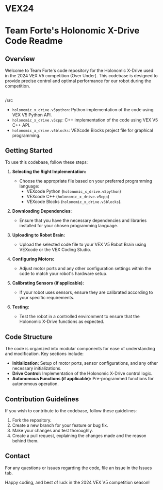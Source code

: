 # VEX24
# Team Forte's Holonomic X-Drive Code Readme

## Overview
Welcome to Team Forte's code repository for the Holonomic X-Drive used in the 2024 VEX V5 competition (Over Under). This codebase is designed to provide precise control and optimal performance for our robot during the competition.

## 
/src
- `holonomic_x_drive.v5python`: Python implementation of the code using VEX V5 Python API.
- `holonomic_x_drive.v5cpp`: C++ implementation of the code using VEX V5 C++ API.
- `holonomic_x_drive.v5blocks`: VEXcode Blocks project file for graphical programming.

## Getting Started
To use this codebase, follow these steps:

1. **Selecting the Right Implementation:**
   - Choose the appropriate file based on your preferred programming language:
      - VEXcode Python (`holonomic_x_drive.v5python`)
      - VEXcode C++ (`holonomic_x_drive.v5cpp`)
      - VEXcode Blocks (`holonomic_x_drive.v5blocks`).

2. **Downloading Dependencies:**
   - Ensure that you have the necessary dependencies and libraries installed for your chosen programming language.

3. **Uploading to Robot Brain:**
   - Upload the selected code file to your VEX V5 Robot Brain using VEXcode or the VEX Coding Studio.

4. **Configuring Motors:**
   - Adjust motor ports and any other configuration settings within the code to match your robot's hardware setup.

5. **Calibrating Sensors (if applicable):**
   - If your robot uses sensors, ensure they are calibrated according to your specific requirements.

6. **Testing:**
   - Test the robot in a controlled environment to ensure that the Holonomic X-Drive functions as expected.

## Code Structure
The code is organized into modular components for ease of understanding and modification. Key sections include:
- **Initialization:** Setup of motor ports, sensor configurations, and any other necessary initializations.
- **Drive Control:** Implementation of the Holonomic X-Drive control logic.
- **Autonomous Functions (if applicable):** Pre-programmed functions for autonomous operation.

## Contribution Guidelines
If you wish to contribute to the codebase, follow these guidelines:

1. Fork the repository.
2. Create a new branch for your feature or bug fix.
3. Make your changes and test thoroughly.
4. Create a pull request, explaining the changes made and the reason behind them.

## Contact
For any questions or issues regarding the code, file an issue in the Issues tab.

Happy coding, and best of luck in the 2024 VEX V5 competition season!
